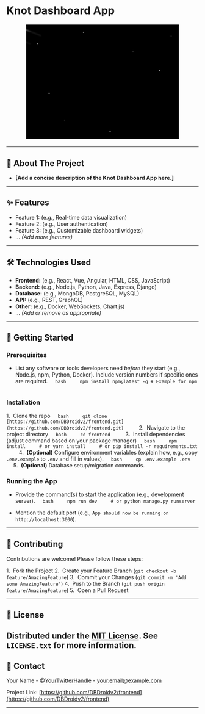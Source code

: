 # Knot Dashboard App

<svg width="400" height="300" style="background-color:#000; display: block; margin: 20px auto;">
  <defs>
    <radialGradient id="starGradient" cx="50%" cy="50%" r="50%" fx="50%" fy="50%">
      <stop offset="0%" stop-color="white" stop-opacity="1"/>
      <stop offset="100%" stop-color="white" stop-opacity="0"/>
    </radialGradient>
    <radialGradient id="meteorGradient" cx="0%" cy="50%" r="50%" fx="0%" fy="50%">
      <stop offset="0%" stop-color="white" stop-opacity="1"/>
      <stop offset="100%" stop-color="white" stop-opacity="0.1"/>
    </radialGradient>
    <radialGradient id="explosionGradient" cx="50%" cy="50%" r="50%" fx="50%" fy="50%">
      <stop offset="0%" stop-color="yellow" stop-opacity="1"/>
      <stop offset="50%" stop-color="orange" stop-opacity="0.7"/>
      <stop offset="100%" stop-color="red" stop-opacity="0"/>
    </radialGradient>
    <filter id="blurFilter">
      <feGaussianBlur stdDeviation="1.5" />
    </filter>
  </defs>

  <circle cx="30" cy="50" r="1.5" fill="url(#starGradient)">
    <animate attributeName="opacity" values="0;1;0" dur="1.8s" repeatCount="indefinite" begin="0.2s" />
  </circle>
  <circle cx="150" cy="20" r="2" fill="url(#starGradient)">
    <animate attributeName="opacity" values="0;1;0" dur="2.1s" repeatCount="indefinite" begin="0.9s" />
  </circle>
  <circle cx="280" cy="70" r="1" fill="url(#starGradient)">
    <animate attributeName="opacity" values="0;1;0" dur="1.5s" repeatCount="indefinite" begin="1.3s" />
  </circle>
  <circle cx="60" cy="180" r="2.5" fill="url(#starGradient)">
    <animate attributeName="opacity" values="0;1;0" dur="2.5s" repeatCount="indefinite" begin="0.5s" />
  </circle>
  <circle cx="350" cy="120" r="1.8" fill="url(#starGradient)">
    <animate attributeName="opacity" values="0;1;0" dur="1.9s" repeatCount="indefinite" begin="1.6s" />
  </circle>
  <circle cx="100" cy="250" r="1.2" fill="url(#starGradient)">
    <animate attributeName="opacity" values="0;1;0" dur="1.7s" repeatCount="indefinite" begin="0.7s" />
  </circle>
  <circle cx="220" cy="280" r="2.2" fill="url(#starGradient)">
    <animate attributeName="opacity" values="0;1;0" dur="2.3s" repeatCount="indefinite" begin="1.1s" />
  </circle>
  <circle cx="380" cy="30" r="1.6" fill="url(#starGradient)">
    <animate attributeName="opacity" values="0;1;0" dur="2.0s" repeatCount="indefinite" begin="0.4s" />
  </circle>

  <g id="meteor1">
    <path d="M -30 0 L 20 20" stroke="url(#meteorGradient)" stroke-width="3" stroke-linecap="round" filter="url(#blurFilter)">
      <animate attributeName="d" to="M 420 220 L 470 240" dur="3.5s" repeatCount="indefinite" />
    </path>
    <circle cx="0" cy="0" r="4" fill="white">
      <animate attributeName="cx" from="-30" to="470" dur="3.5s" repeatCount="indefinite" />
      <animate attributeName="cy" from="0" to="240" dur="3.5s" repeatCount="indefinite" />
    </circle>
    <g class="explosion">
      <circle cx="0" cy="0" r="0" fill="url(#explosionGradient)">
        <animate attributeName="r" values="0;15;0" dur="0.6s" begin="3s" repeatCount="indefinite"/>
        <animate attributeName="opacity" values="1;0" dur="0.6s" begin="3s" repeatCount="indefinite"/>
      </circle>
      <circle cx="0" cy="0" r="0" fill="url(#explosionGradient)">
        <animate attributeName="r" values="0;10;0" dur="0.5s" begin="3.1s" repeatCount="indefinite"/>
        <animate attributeName="opacity" values="1;0" dur="0.5s" begin="3.1s" repeatCount="indefinite"/>
      </circle>
      <circle cx="0" cy="0" r="0" fill="url(#explosionGradient)">
        <animate attributeName="r" values="0;18;0" dur="0.7s" begin="3.2s" repeatCount="indefinite"/>
        <animate attributeName="opacity" values="1;0" dur="0.7s" begin="3.2s" repeatCount="indefinite"/>
      </circle>
      <animateTransform attributeName="transform" type="translate" from="-30 0" to="470 240" dur="3.5s" repeatCount="indefinite" />
    </g>
  </g>

  <g id="meteor2">
    <path d="M -50 30 L 10 50" stroke="url(#meteorGradient)" stroke-width="2" stroke-linecap="round" filter="url(#blurFilter)">
      <animate attributeName="d" to="M 450 250 L 510 270" dur="4.2s" repeatCount="indefinite" begin="1s"/>
    </path>
    <circle cx="-30" cy="30" r="3" fill="lightblue">
      <animate attributeName="cx" from="-50" to="510" dur="4.2s" repeatCount="indefinite" begin="1s"/>
      <animate attributeName="cy" from="30" to="270" dur="4.2s" repeatCount="indefinite" begin="1s"/>
    </circle>
    <g class="explosion">
      <circle cx="-30" cy="30" r="0" fill="url(#explosionGradient)">
        <animate attributeName="r" values="0;12;0" dur="0.55s" begin="4s" repeatCount="indefinite"/>
        <animate attributeName="opacity" values="1;0" dur="0.55s" begin="4s" repeatCount="indefinite"/>
      </circle>
      <circle cx="-30" cy="30" r="0" fill="url(#explosionGradient)">
        <animate attributeName="r" values="0;8;0" dur="0.45s" begin="4.1s" repeatCount="indefinite"/>
        <animate attributeName="opacity" values="1;0" dur="0.45s" begin="4.1s" repeatCount="indefinite"/>
      </circle>
      <animateTransform attributeName="transform" type="translate" from="-50 30" to="510 270" dur="4.2s" repeatCount="indefinite" begin="1s"/>
    </g>
  </g>

  <g id="meteor3">
    <path d="M -80 80 L -10 100" stroke="url(#meteorGradient)" stroke-width="4" stroke-linecap="round" filter="url(#blurFilter)">
      <animate attributeName="d" to="M 320 180 L 390 200" dur="3.8s" repeatCount="indefinite" begin="2s"/>
    </path>
    <circle cx="-60" cy="80" r="5" fill="lightcoral">
      <animate attributeName="cx" from="-80" to="390" dur="3.8s" repeatCount="indefinite" begin="2s"/>
      <animate attributeName="cy" from="80" to="200" dur="3.8s" repeatCount="indefinite" begin="2s"/>
    </circle>
    <g class="explosion">
      <circle cx="-60" cy="80" r="0" fill="url(#explosionGradient)">
        <animate attributeName="r" values="0;16;0" dur="0.65s" begin="5.5s" repeatCount="indefinite"/>
        <animate attributeName="opacity" values="1;0" dur="0.65s" begin="5.5s" repeatCount="indefinite"/>
      </circle>
      <circle cx="-60" cy="80" r="0" fill="url(#explosionGradient)">
        <animate attributeName="r" values="0;11;0" dur="0.5s" begin="5.6s" repeatCount="indefinite"/>
        <animate attributeName="opacity" values="1;0" dur="0.5s" begin="5.6s" repeatCount="indefinite"/>
      </circle>
      <circle cx="-60" cy="80" r="0" fill="url(#explosionGradient)">
        <animate attributeName="r" values="0;20;0" dur="0.75s" begin="5.7s" repeatCount="indefinite"/>
        <animate attributeName="opacity" values="1;0" dur="0.75s" begin="5.7s" repeatCount="indefinite"/>
      </circle>
      <animateTransform attributeName="transform" type="translate" from="-80 80" to="390 200" dur="3.8s" repeatCount="indefinite" begin="2s"/>
    </g>
  </g>

</svg>

---

## 📖 About The Project

* **[Add a concise description of the Knot Dashboard App here.]**

---

## ✨ Features

* Feature 1: (e.g., Real-time data visualization)
* Feature 2: (e.g., User authentication)
* Feature 3: (e.g., Customizable dashboard widgets)
* ... *(Add more features)*

---

## 🛠️ Technologies Used

* **Frontend:** (e.g., React, Vue, Angular, HTML, CSS, JavaScript)
* **Backend:** (e.g., Node.js, Python, Java, Express, Django)
* **Database:** (e.g., MongoDB, PostgreSQL, MySQL)
* **API:** (e.g., REST, GraphQL)
* **Other:** (e.g., Docker, WebSockets, Chart.js)
* ... *(Add or remove as appropriate)*

---

## 🚀 Getting Started

### Prerequisites

* List any software or tools developers need *before* they start (e.g., Node.js, npm, Python, Docker). Include version numbers if specific ones are required.
    ```bash
    npm install npm@latest -g # Example for npm
    ```

### Installation

1.  Clone the repo
    ```bash
    git clone [https://github.com/DBDroidv2/frontend.git](https://github.com/DBDroidv2/frontend.git)
    ```
2.  Navigate to the project directory
    ```bash
    cd frontend
    ```
3.  Install dependencies (adjust command based on your package manager)
    ```bash
    npm install
    # or yarn install
    # or pip install -r requirements.txt
    ```
4.  **(Optional)** Configure environment variables (explain how, e.g., copy `.env.example` to `.env` and fill in values).
    ```bash
    cp .env.example .env
    ```
5.  **(Optional)** Database setup/migration commands.

### Running the App

* Provide the command(s) to start the application (e.g., development server).
    ```bash
    npm run dev
    # or python manage.py runserver
    ```
* Mention the default port (e.g., `App should now be running on http://localhost:3000`).

---

## 🤝 Contributing

Contributions are welcome! Please follow these steps:

1.  Fork the Project
2.  Create your Feature Branch (`git checkout -b feature/AmazingFeature`)
3.  Commit your Changes (`git commit -m 'Add some AmazingFeature'`)
4.  Push to the Branch (`git push origin feature/AmazingFeature`)
5.  Open a Pull Request

---

## 📄 License

Distributed under the [MIT License](LICENSE.txt). See `LICENSE.txt` for more information.
---

## 📧 Contact

Your Name - [@YourTwitterHandle](https://twitter.com/YourTwitterHandle) - your.email@example.com

Project Link: [https://github.com/DBDroidv2/frontend](https://github.com/DBDroidv2/frontend)

---
